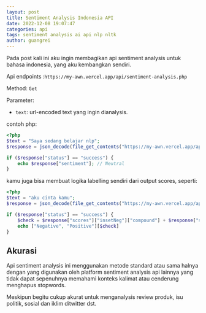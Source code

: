 ```yaml
---
layout: post
title: Sentiment Analysis Indonesia API
date: 2022-12-08 19:07:47
categories: api
tags: sentiment analysis ai api nlp nltk
author: guangrei
---
```


Pada post kali ini aku ingin membagikan api sentiment analysis untuk bahasa indonesia, yang aku kembangkan sendiri.

Api endpoints :`https://my-awn.vercel.app/api/sentiment-analysis.php`

Method: `Get`

Parameter:

- `text`: url-encoded text yang ingin dianalysis.

contoh php:

```php
<?php
$text = "Saya sedang belajar nlp";
$response = json_decode(file_get_contents("https://my-awn.vercel.app/api/sentiment-analysis.php?text=".urlencode($text)), true);

if ($response["status"] == "success") {
	echo $response["sentiment"]; // Neutral
}
```
kamu juga bisa membuat logika labelling sendiri dari output scores, seperti:

```php
<?php
$text = "aku cinta kamu";
$response = json_decode(file_get_contents("https://my-awn.vercel.app/api/sentiment-analysis.php?text=".urlencode($text)), true);

if ($response["status"] == "success") {
	$check = $response["scores"]["insetNeg"]["compound"] + $response["scores"]["insetPos"]["compound"] > 0
	echo ["Negative", "Positive"][$check]
}
```

## Akurasi

Api sentiment analysis ini menggunakan metode standard atau sama halnya dengan yang digunakan oleh platform sentiment analysis api lainnya yang tidak dapat sepenuhnya memahami konteks kalimat atau cenderung menghapus stopwords.

Meskipun begitu cukup akurat untuk menganalysis review produk, isu politik, sosial dan iklim ditwitter dst.